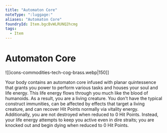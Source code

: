 ```yaml
---
title: "Automaton Core"
noteType: ":luggage:"
aliases: "Automaton Core"
foundryId: Item.bgcBvWLRUNQ2hcmg
tags:
  - Item
---
```


# Automaton Core
![[icons-commodities-tech-cog-brass.webp|150]]

Your body contains an automaton core infused with planar quintessence that grants you power to perform various tasks and houses your soul and life energy. This life energy flows through you much like the blood of humanoids. As a result, you are a living creature. You don't have the typical construct immunities, can be affected by effects that target a living creature, and can recover Hit Points normally via vitality energy. Additionally, you are not destroyed when reduced to 0 Hit Points. Instead, your life energy attempts to keep you active even in dire straits; you are knocked out and begin dying when reduced to 0 Hit Points.
